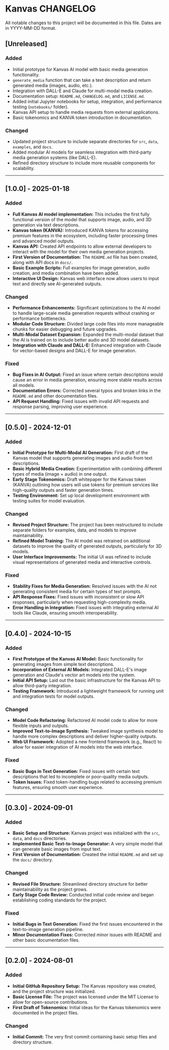 # Kanvas CHANGELOG

All notable changes to this project will be documented in this file. Dates are in YYYY-MM-DD format.

## [Unreleased]
### Added
- Initial prototype for Kanvas AI model with basic media generation functionality.
- `generate_media` function that can take a text description and return generated media (images, audio, etc.).
- Integration with DALL-E and Claude for multi-modal media creation.
- Documentation setup: `README.md`, `CHANGELOG.md`, and `LICENSE.md`.
- Added initial Jupyter notebooks for setup, integration, and performance testing (`notebooks/` folder).
- Kanvas API setup to handle media requests from external applications.
- Basic tokenomics and KANVA token introduction in documentation.

### Changed
- Updated project structure to include separate directories for `src`, `data`, `examples`, and `docs`.
- Added modular AI models for seamless integration with third-party media generation systems (like DALL-E).
- Refined directory structure to include more reusable components for scalability.

---

## [1.0.0] - 2025-01-18
### Added
- **Full Kanvas AI model implementation:** This includes the first fully functional version of the model that supports image, audio, and 3D generation via text descriptions.
- **Kanvas token (KANVA):** Introduced KANVA tokens for accessing premium features in the ecosystem, including faster processing times and advanced model outputs.
- **Kanvas API:** Created API endpoints to allow external developers to interact with the model for their own media generation projects.
- **First Version of Documentation:** The `README.md` file has been created, along with API docs in `docs/`.
- **Basic Example Scripts:** Full examples for image generation, audio creation, and media combination have been added.
- **Interactive UI Design:** Kanvas web interface now allows users to input text and directly see AI-generated outputs.

### Changed
- **Performance Enhancements:** Significant optimizations to the AI model to handle large-scale media generation requests without crashing or performance bottlenecks.
- **Modular Code Structure:** Divided large code files into more manageable chunks for easier debugging and future upgrades.
- **Multi-Modal Dataset Expansion:** Expanded the multi-modal dataset that the AI is trained on to include better audio and 3D model datasets.
- **Integration with Claude and DALL-E:** Enhanced integration with Claude for vector-based designs and DALL-E for image generation.

### Fixed
- **Bug Fixes in AI Output:** Fixed an issue where certain descriptions would cause an error in media generation, ensuring more stable results across all models.
- **Documentation Errors:** Corrected several typos and broken links in the `README.md` and other documentation files.
- **API Request Handling:** Fixed issues with invalid API requests and response parsing, improving user experience.

---

## [0.5.0] - 2024-12-01
### Added
- **Initial Prototype for Multi-Modal AI Generation:** First draft of the Kanvas model that supports generating images and audio from text descriptions.
- **Basic Hybrid Media Creation:** Experimentation with combining different types of media (image + audio) in one output.
- **Early Stage Tokenomics:** Draft whitepaper for the Kanvas token (KANVA) outlining how users will use tokens for premium services like high-quality outputs and faster generation times.
- **Testing Environment:** Set up local development environment with testing suites for model evaluation.

### Changed
- **Revised Project Structure:** The project has been restructured to include separate folders for examples, data, and models to improve maintainability.
- **Refined Model Training:** The AI model was retrained on additional datasets to improve the quality of generated outputs, particularly for 3D models.
- **User Interface Improvements:** The initial UI was refined to include visual representations of generated media and interactive controls.

### Fixed
- **Stability Fixes for Media Generation:** Resolved issues with the AI not generating consistent media for certain types of text prompts.
- **API Response Fixes:** Fixed issues with inconsistent or slow API responses, particularly when requesting high-complexity media.
- **Error Handling in Integration:** Fixed issues with integrating external AI tools like Claude, ensuring smooth interoperability.

---

## [0.4.0] - 2024-10-15
### Added
- **First Prototype of the Kanvas AI Model:** Basic functionality for generating images from simple text descriptions.
- **Incorporation of External AI Models:** Integrated DALL-E's image generation and Claude's vector art models into the system.
- **Initial API Setup:** Laid out the basic infrastructure for the Kanvas API to allow third-party integration.
- **Testing Framework:** Introduced a lightweight framework for running unit and integration tests for model outputs.

### Changed
- **Model Code Refactoring:** Refactored AI model code to allow for more flexible inputs and outputs.
- **Improved Text-to-Image Synthesis:** Tweaked image synthesis model to handle more complex descriptions and deliver higher-quality outputs.
- **Web UI Framework:** Adopted a new frontend framework (e.g., React) to allow for easier integration of AI models into the web interface.

### Fixed
- **Basic Bugs in Text Generation:** Fixed issues with certain text descriptions that led to incomplete or poor-quality media outputs.
- **Token Issues:** Fixed token-handling bugs related to accessing premium features, ensuring smooth user experience.

---

## [0.3.0] - 2024-09-01
### Added
- **Basic Setup and Structure:** Kanvas project was initialized with the `src`, `data`, and `docs` directories.
- **Implemented Basic Text-to-Image Generator:** A very simple model that can generate basic images from input text.
- **First Version of Documentation:** Created the initial `README.md` and set up the `docs/` directory.

### Changed
- **Revised File Structure:** Streamlined directory structure for better maintainability as the project grows.
- **Early Stage Code Review:** Conducted initial code review and began establishing coding standards for the project.

### Fixed
- **Initial Bugs in Text Generation:** Fixed the first issues encountered in the text-to-image generation pipeline.
- **Minor Documentation Fixes:** Corrected minor issues with README and other basic documentation files.

---

## [0.2.0] - 2024-08-01
### Added
- **Initial GitHub Repository Setup:** The Kanvas repository was created, and the project structure was initialized.
- **Basic License File:** The project was licensed under the MIT License to allow for open-source contributions.
- **First Draft of Tokenomics:** Initial ideas for the Kanvas tokenomics were documented in the project files.

### Changed
- **Initial Commit:** The very first commit containing basic setup files and directory structure.
